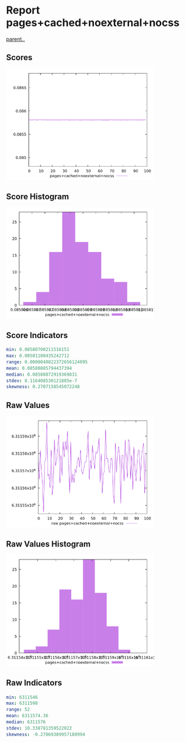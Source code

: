 # Report pages+cached+noexternal+nocss

[parent..](./..)  


## Scores

![score](./score.png)  

## Score Histogram

![hist](./hist.png)  

## Score Indicators

```yaml
min: 0.08580700211516151
max: 0.08581108435242712
range: 0.0000040822372656124095
mean: 0.08580885794437394
median: 0.08580872919369831
stdev: 8.116408530121885e-7
skewness: 0.2707158545072248

```

## Raw Values

![raw](./raw.png)  

## Raw Values Histogram

![raw hist](./raw_hist.png)  

## Raw Indicators

```yaml
min: 6311546
max: 6311598
range: 52
mean: 6311574.36
median: 6311576
stdev: 10.338781359522022
skewness: -0.27069389957188994

```

<style>
  img {
    max-width: 80%;
  }
</style>
      

